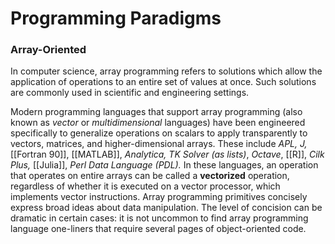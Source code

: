 # Programming Paradigms
### Array-Oriented 
In computer science, array programming refers to solutions which allow the application of operations to an entire set of values at once. Such solutions are commonly used in scientific and engineering settings.

Modern programming languages that support array programming (also known as *vector* or *multidimensional* languages) have been engineered specifically to generalize operations on scalars to apply transparently to vectors, matrices, and higher-dimensional arrays. These include *APL, J,* [[Fortran 90]], [[MATLAB]], *Analytica, TK Solver (as lists)*, *Octave*, [[R]], *Cilk Plus,* [[Julia]], *Perl Data Language (PDL).* In these languages, an operation that operates on entire arrays can be called a **vectorized** operation, regardless of whether it is executed on a vector processor, which implements vector instructions. Array programming primitives concisely express broad ideas about data manipulation. The level of concision can be dramatic in certain cases: it is not uncommon  to find array programming language one-liners that require several pages of object-oriented code. 



